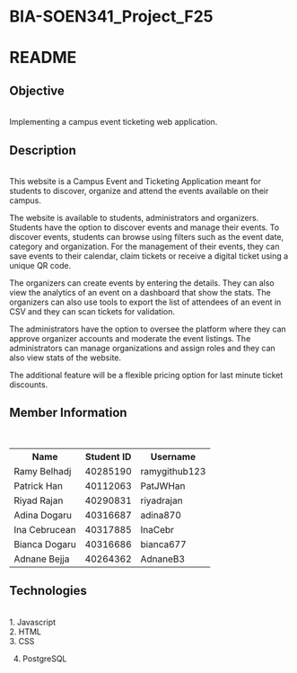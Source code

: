 ﻿# BIA-SOEN341_Project_F25

<h1>README</h1>
<h2>Objective</h2><br>
Implementing a campus event ticketing web application.

<h2>Description</h2><br>
This website is a Campus Event and Ticketing Application meant for students to discover, organize and attend the events available on their campus.

The website is available to students, administrators and organizers. Students have the option to discover events and manage their events. To discover events, students can browse using filters such as the event date, category and organization. For the management of their events, they can save events to their calendar, claim tickets or receive a digital ticket using a unique QR code.

The organizers can create events by entering the details. They can also view the analytics of an event on a dashboard that show the stats. The organizers can also use tools to export the list of attendees of an event in CSV and they can scan tickets for validation. 

The administrators have the option to oversee the platform where they can approve organizer accounts and moderate the event listings. The administrators can manage organizations and assign roles and they can also view stats of the website.

The additional feature will be a flexible pricing option for last minute ticket discounts.


<h2>Member Information</h2><br>

<table>
  <tr>
    <th>Name</th>
    <th>Student ID</th>
    <th>Username</th>
  </tr>
  <tr>
    <td>Ramy Belhadj</td>
    <td>40285190</td>
    <td>ramygithub123</td>
  </tr>
  <tr>
    <td>Patrick Han</td>
    <td>40112063</td>
    <td>PatJWHan</td>
  </tr>
  <tr>
    <td>Riyad Rajan</td>
    <td>40290831</td>
    <td>riyadrajan</td>
  </tr>
  <tr>
    <td>Adina Dogaru</td>
    <td>40316687</td>
    <td>adina870</td>
  </tr>
  <tr>
    <td>Ina Cebrucean</td>
    <td>40317885</td>
    <td>InaCebr</td>
  </tr>
  <tr>
    <td>Bianca Dogaru</td>
    <td>40316686</td>
    <td>bianca677</td>
  </tr>
  <tr>
    <td>Adnane Bejja</td>
    <td>40264362</td>
    <td>AdnaneB3</td>
  </tr>
</table>

<h2>Technologies</h2><br>
1. Javascript<br>
2. HTML<br>
3. CSS<br>

4. PostgreSQL<br>
